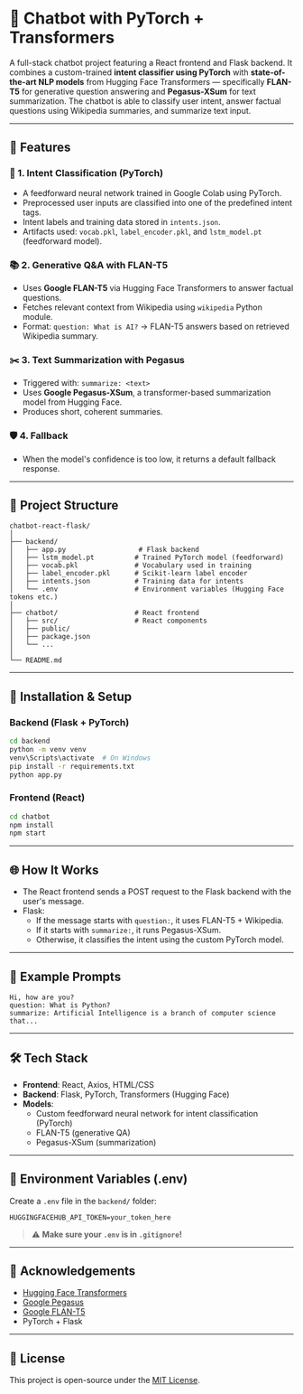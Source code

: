 # 🤖 Chatbot with PyTorch + Transformers

A full-stack chatbot project featuring a React frontend and Flask backend. It combines a custom-trained **intent classifier using PyTorch** with **state-of-the-art NLP models** from Hugging Face Transformers — specifically **FLAN-T5** for generative question answering and **Pegasus-XSum** for text summarization. The chatbot is able to classify user intent, answer factual questions using Wikipedia summaries, and summarize text input.

---

## 🚀 Features

### 🧠 1. Intent Classification (PyTorch)
- A feedforward neural network trained in Google Colab using PyTorch.
- Preprocessed user inputs are classified into one of the predefined intent tags.
- Intent labels and training data stored in `intents.json`.
- Artifacts used: `vocab.pkl`, `label_encoder.pkl`, and `lstm_model.pt` (feedforward model).

### 📚 2. Generative Q&A with FLAN-T5
- Uses **Google FLAN-T5** via Hugging Face Transformers to answer factual questions.
- Fetches relevant context from Wikipedia using `wikipedia` Python module.
- Format: `question: What is AI?` → FLAN-T5 answers based on retrieved Wikipedia summary.

### ✂️ 3. Text Summarization with Pegasus
- Triggered with: `summarize: <text>`
- Uses **Google Pegasus-XSum**, a transformer-based summarization model from Hugging Face.
- Produces short, coherent summaries.

### 🛡️ 4. Fallback
- When the model's confidence is too low, it returns a default fallback response.

---

## 📁 Project Structure

```
chatbot-react-flask/
│
├── backend/
│   ├── app.py                  # Flask backend
│   ├── lstm_model.pt          # Trained PyTorch model (feedforward)
│   ├── vocab.pkl              # Vocabulary used in training
│   ├── label_encoder.pkl      # Scikit-learn label encoder
│   ├── intents.json           # Training data for intents
│   └── .env                   # Environment variables (Hugging Face tokens etc.)
│
├── chatbot/                   # React frontend
│   ├── src/                   # React components
│   ├── public/
│   ├── package.json
│   └── ...
│
└── README.md
```

---

## 🔧 Installation & Setup

### Backend (Flask + PyTorch)
```bash
cd backend
python -m venv venv
venv\Scripts\activate  # On Windows
pip install -r requirements.txt
python app.py
```

### Frontend (React)
```bash
cd chatbot
npm install
npm start
```

---

## 🌐 How It Works
- The React frontend sends a POST request to the Flask backend with the user's message.
- Flask:
  - If the message starts with `question:`, it uses FLAN-T5 + Wikipedia.
  - If it starts with `summarize:`, it runs Pegasus-XSum.
  - Otherwise, it classifies the intent using the custom PyTorch model.

---

## 🧪 Example Prompts
```
Hi, how are you?
question: What is Python?
summarize: Artificial Intelligence is a branch of computer science that...
```

---

## 🛠️ Tech Stack
- **Frontend**: React, Axios, HTML/CSS
- **Backend**: Flask, PyTorch, Transformers (Hugging Face)
- **Models**:
  - Custom feedforward neural network for intent classification (PyTorch)
  - FLAN-T5 (generative QA)
  - Pegasus-XSum (summarization)

---

## 🔐 Environment Variables (.env)
Create a `.env` file in the `backend/` folder:
```
HUGGINGFACEHUB_API_TOKEN=your_token_here
```

> ⚠️ **Make sure your `.env` is in `.gitignore`!**

---

## 🙌 Acknowledgements
- [Hugging Face Transformers](https://huggingface.co/transformers/)
- [Google Pegasus](https://huggingface.co/google/pegasus-xsum)
- [Google FLAN-T5](https://huggingface.co/google/flan-t5-base)
- PyTorch + Flask

---

## 📃 License
This project is open-source under the [MIT License](LICENSE).
